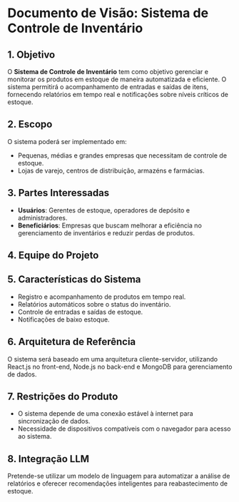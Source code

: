 # Documento de Visão: Sistema de Controle de Inventário

## 1. Objetivo
O **Sistema de Controle de Inventário** tem como objetivo gerenciar e monitorar os produtos em estoque de maneira automatizada e eficiente. O sistema permitirá o acompanhamento de entradas e saídas de itens, fornecendo relatórios em tempo real e notificações sobre níveis críticos de estoque.

## 2. Escopo
O sistema poderá ser implementado em:
- Pequenas, médias e grandes empresas que necessitam de controle de estoque.
- Lojas de varejo, centros de distribuição, armazéns e farmácias.

## 3. Partes Interessadas
- **Usuários**: Gerentes de estoque, operadores de depósito e administradores.
- **Beneficiários**: Empresas que buscam melhorar a eficiência no gerenciamento de inventários e reduzir perdas de produtos.

## 4. Equipe do Projeto


## 5. Características do Sistema
- Registro e acompanhamento de produtos em tempo real.
- Relatórios automáticos sobre o status do inventário.
- Controle de entradas e saídas de estoque.
- Notificações de baixo estoque.

## 6. Arquitetura de Referência
O sistema será baseado em uma arquitetura cliente-servidor, utilizando React.js no front-end, Node.js no back-end e MongoDB para gerenciamento de dados.

## 7. Restrições do Produto
- O sistema depende de uma conexão estável à internet para sincronização de dados.
- Necessidade de dispositivos compatíveis com o navegador para acesso ao sistema.

## 8. Integração LLM
Pretende-se utilizar um modelo de linguagem para automatizar a análise de relatórios e oferecer recomendações inteligentes para reabastecimento de estoque.

